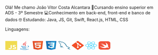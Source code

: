 Olá! Me chamo João Vitor Costa Alcantara
🏫Cursando ensino superior em ADS - 3º Semestre
💻Conhecimento em back-end, front-end e banco de dados
🤓 Estudando: Java, JS, Git, Swift, React.js, HTML, CSS


Linguagens:
<div style="display: inline_block"><br>
  <img align="center" alt="Marco-Js" height="30" width="40" src="https://raw.githubusercontent.com/devicons/devicon/master/icons/javascript/javascript-plain.svg">
  <img align="center" alt="Marco-Java" height="30" width="40" src="https://raw.githubusercontent.com/devicons/devicon/master/icons/java/java-original.svg">
  <img align="center" alt="Marco-HTML" height="30" width="40" src="https://raw.githubusercontent.com/devicons/devicon/master/icons/html5/html5-original.svg">
  <img align="center" alt="Marco-CSS" height="30" width="40" src="https://raw.githubusercontent.com/devicons/devicon/master/icons/css3/css3-original.svg">
  <img align="center" alt="Marco-MySQL" height="30" width="40" src="https://raw.githubusercontent.com/devicons/devicon/master/icons/mysql/mysql-original.svg">
  <img align="center" alt="Marco-Git" height="30" width="40" src="https://raw.githubusercontent.com/devicons/devicon/master/icons/git/git-original.svg">
   <img align="center" alt="Marco-Git" height="30" width="40" src="https://raw.githubusercontent.com/devicons/devicon/master/icons/react/react-original.svg">
    <img align="center" alt="Marco-Git" height="30" width="40" src="https://raw.githubusercontent.com/devicons/devicon/master/icons/swift/swift-original.svg">   
</div>
